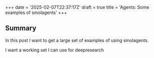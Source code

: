 +++
date = '2025-02-07T22:37:17Z'
draft = true
title = 'Agents: Some examples of smolagents'
+++


## Summary

In this post I want to get a large set of examples of using smolagents.

I want a working set I can use for deepresearch
